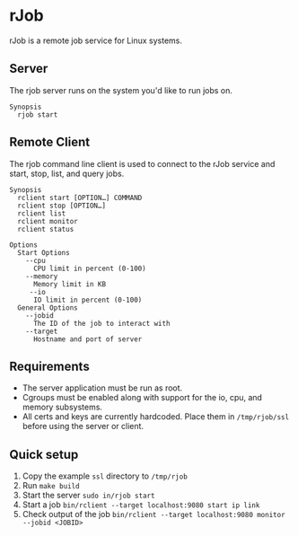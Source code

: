 # rJob
rJob is a remote job service for Linux systems.

## Server
The rjob server runs on the system you'd like to run jobs on.
```
Synopsis
  rjob start
```
  

## Remote Client
The rjob command line client is used to connect to the rJob service and start, stop, list, and query jobs.
```
Synopsis
  rclient start [OPTION…] COMMAND
  rclient stop [OPTION…]
  rclient list
  rclient monitor
  rclient status

Options
  Start Options
    --cpu
      CPU limit in percent (0-100)
    --memory
      Memory limit in KB
     --io
      IO limit in percent (0-100)
  General Options
    --jobid
      The ID of the job to interact with
    --target
      Hostname and port of server
```

## Requirements
* The server application must be run as root.
* Cgroups must be enabled along with support for the io, cpu, and memory
  subsystems.
* All certs and keys are currently hardcoded. Place them in `/tmp/rjob/ssl` before
  using the server or client.

## Quick setup
1. Copy the example `ssl` directory to `/tmp/rjob`
2. Run `make build`
3. Start the server `sudo in/rjob start`
4. Start a job `bin/rclient --target localhost:9080 start ip link`
5. Check output of the job `bin/rclient --target localhost:9080 monitor --jobid <JOBID>`
